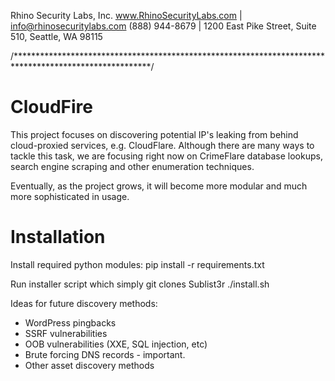 Rhino Security Labs, Inc.
www.RhinoSecurityLabs.com    |    info@rhinosecuritylabs.com
(888) 944-8679    |    1200 East Pike Street, Suite 510, Seattle, WA 98115 
     
/*******************************************************************************************************/

CloudFire
=========

This project focuses on discovering potential IP's leaking from behind cloud-proxied services, e.g. CloudFlare. Although there are many ways to tackle this task, we are focusing right now on CrimeFlare database lookups, search engine scraping and other enumeration techniques.

Eventually, as the project grows, it will become more modular and much more sophisticated in usage. 


Installation
============

Install required python modules:
pip install -r requirements.txt

Run installer script which simply git clones Sublist3r
./install.sh 

Ideas for future discovery methods:

- WordPress pingbacks
- SSRF vulnerabilities
- OOB vulnerabilities (XXE, SQL injection, etc)
- Brute forcing DNS records - important.
- Other asset discovery methods

